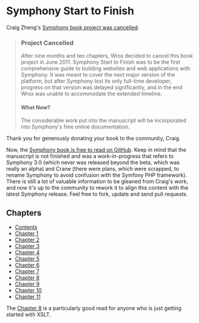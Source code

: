 # Symphony Start to Finish

Craig Zheng's [Symphony book project was cancelled](http://book.symphony-cms.com/).

> ### Project Cancelled
> 
> After nine months and ten chapters, Wrox decided to cancel this book project in June 2011.
Symphony Start to Finish was to be the first comprehensive guide to building websites and web applications with Symphony. It was meant to cover the next major version of the platform, but after Symphony lost its only full-time developer, progress on that version was delayed significantly, and in the end Wrox was unable to accommodate the extended timeline.
> 
> #### What Now?
> 
> The considerable work put into the manuscript will be incorporated into Symphony's free online documentation.

Thank you for generously donating your book to the community, Craig.

Now, the [Symphony book is free to read on GitHub](https://github.com/symphonycms/wg/tree/master/book/txt). Keep in mind that the manuscript is not finished and was a work-in-progress that refers to Symphony 3.0 (which never was released beyond the beta, which was really an alpha) and Crane (there were plans, which were scrapped, to rename Symphony to avoid confusion with the Symfony PHP framework). There is still a lot of valuable information to be gleaned from Craig's work, and now it's up to the community to rework it to align this content with the latest Symphony release. Feel free to fork, update and send pull requests.

## Chapters

- [Contents](https://github.com/symphonycms/wg/tree/master/book/book-contents.md)
- [Chapter 1](https://github.com/symphonycms/wg/tree/master/book/chapter-1.md)
- [Chapter 2](https://github.com/symphonycms/wg/tree/master/book/chapter-2.md)
- [Chapter 3](https://github.com/symphonycms/wg/tree/master/book/chapter-3.md)
- [Chapter 4](https://github.com/symphonycms/wg/tree/master/book/chapter-4.md)
- [Chapter 5](https://github.com/symphonycms/wg/tree/master/book/chapter-5.md)
- [Chapter 6](https://github.com/symphonycms/wg/tree/master/book/chapter-6.md)
- [Chapter 7](https://github.com/symphonycms/wg/tree/master/book/chapter-7.md)
- [Chapter 8](https://github.com/symphonycms/wg/tree/master/book/chapter-8.md)
- [Chapter 9](https://github.com/symphonycms/wg/tree/master/book/chapter-9.md)
- [Chapter 10](https://github.com/symphonycms/wg/tree/master/book/chapter-10.md)
- [Chapter 11](https://github.com/symphonycms/wg/tree/master/book/chapter-11.md)

The [Chapter 8](https://github.com/symphonycms/wg/tree/master/book/chapter-8.md) is a particularly good read for anyone who is just getting started with XSLT.